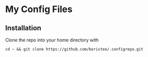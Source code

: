 My Config Files
===

## Installation
Clone the repo into your home directory with
```
cd ~ && git clone https://github.com/boristeo/.configrepo.git
```
